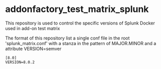 # addonfactory_test_matrix_splunk
This repository is used to control the specific versions of Splunk Docker used in add-on test matrix

The format of this repository list a single conf file in the root 'splunk_matrix.conf' with a stanza in the pattern of MAJOR.MINOR and a attribute VERSION=semver 

```
[8.0]
VERSION=8.0.2
```
